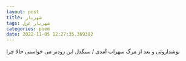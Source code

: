 ```yaml
---
layout: post
title: شهریار
tags: شهریار غزل
categories: poem
date: 2022-11-05 12:27:35.369382
---
```


نوشداروئی و بعد از مرگ سهراب آمدی / سنگدل این زودتر می خواستی حالا چرا